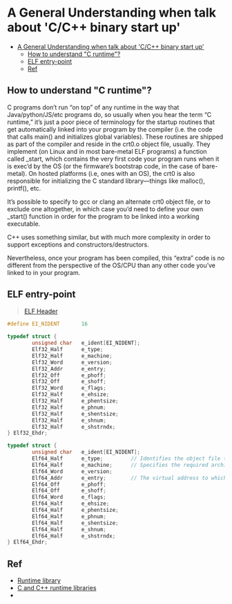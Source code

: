 # A General Understanding when talk about 'C/C++ binary start up'

- [A General Understanding when talk about 'C/C++ binary start up'](#a-general-understanding-when-talk-about-cc-binary-start-up)
  - [How to understand "C runtime"?](#how-to-understand-c-runtime)
  - [ELF entry-point](#elf-entry-point)
  - [Ref](#ref)

## How to understand "C runtime"?

C programs don’t run “on top” of any runtime in the way that Java/python/JS/etc programs do, so usually when you hear the term “C runtime,” it’s just a poor piece of terminology for the startup routines that get automatically linked into your program by the compiler (i.e. the code that calls main() and initializes global variables). These routines are shipped as part of the compiler and reside in the crt0.o object file, usually. They implement (on Linux and in most bare-metal ELF programs) a function called _start, which contains the very first code your program runs when it is exec’d by the OS (or the firmware’s bootstrap code, in the case of bare-metal). On hosted platforms (i.e, ones with an OS), the crt0 is also responsible for initializing the C standard library—things like malloc(), printf(), etc.

It’s possible to specify to gcc or clang an alternate crt0 object file, or to exclude one altogether, in which case you’d need to define your own _start() function in order for the program to be linked into a working executable.

C++ uses something similar, but with much more complexity in order to support exceptions and constructors/destructors.

Nevertheless, once your program has been compiled, this “extra” code is no different from the perspective of the OS/CPU than any other code you’ve linked to in your program.

## ELF entry-point

> [ELF Header](https://docs.oracle.com/cd/E19120-01/open.solaris/819-0690/chapter6-43405/index.html)

```c
#define EI_NIDENT       16
 
typedef struct {
        unsigned char   e_ident[EI_NIDENT]; 
        Elf32_Half      e_type;
        Elf32_Half      e_machine;
        Elf32_Word      e_version;
        Elf32_Addr      e_entry;
        Elf32_Off       e_phoff;
        Elf32_Off       e_shoff;
        Elf32_Word      e_flags;
        Elf32_Half      e_ehsize;
        Elf32_Half      e_phentsize;
        Elf32_Half      e_phnum;
        Elf32_Half      e_shentsize;
        Elf32_Half      e_shnum;
        Elf32_Half      e_shstrndx;
} Elf32_Ehdr;

typedef struct {
        unsigned char   e_ident[EI_NIDENT]; 
        Elf64_Half      e_type;         // Identifies the object file type
        Elf64_Half      e_machine;      // Specifies the required architecture for an individual file.
        Elf64_Word      e_version;
        Elf64_Addr      e_entry;        // The virtual address to which the system first transfers control, thus starting the process. If the file has no associated entry point, this member holds zero
        Elf64_Off       e_phoff;
        Elf64_Off       e_shoff;
        Elf64_Word      e_flags;
        Elf64_Half      e_ehsize;
        Elf64_Half      e_phentsize;
        Elf64_Half      e_phnum;
        Elf64_Half      e_shentsize;
        Elf64_Half      e_shnum;
        Elf64_Half      e_shstrndx;
} Elf64_Ehdr;
```

## Ref

- [Runtime library](https://en.wikipedia.org/wiki/Runtime_library)
- [C and C++ runtime libraries](https://developer.arm.com/documentation/100073/0620/The-Arm-C-and-C---Libraries/C-and-C---runtime-libraries)
- []()